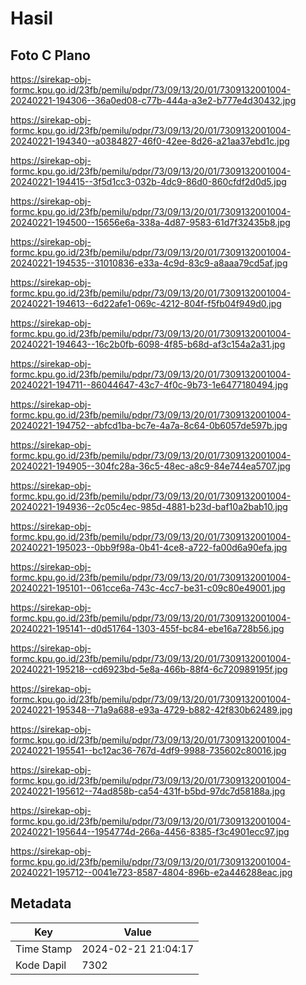 # Hasil

## Foto C Plano

https://sirekap-obj-formc.kpu.go.id/23fb/pemilu/pdpr/73/09/13/20/01/7309132001004-20240221-194306--36a0ed08-c77b-444a-a3e2-b777e4d30432.jpg

https://sirekap-obj-formc.kpu.go.id/23fb/pemilu/pdpr/73/09/13/20/01/7309132001004-20240221-194340--a0384827-46f0-42ee-8d26-a21aa37ebd1c.jpg

https://sirekap-obj-formc.kpu.go.id/23fb/pemilu/pdpr/73/09/13/20/01/7309132001004-20240221-194415--3f5d1cc3-032b-4dc9-86d0-860cfdf2d0d5.jpg

https://sirekap-obj-formc.kpu.go.id/23fb/pemilu/pdpr/73/09/13/20/01/7309132001004-20240221-194500--15656e6a-338a-4d87-9583-61d7f32435b8.jpg

https://sirekap-obj-formc.kpu.go.id/23fb/pemilu/pdpr/73/09/13/20/01/7309132001004-20240221-194535--31010836-e33a-4c9d-83c9-a8aaa79cd5af.jpg

https://sirekap-obj-formc.kpu.go.id/23fb/pemilu/pdpr/73/09/13/20/01/7309132001004-20240221-194613--6d22afe1-069c-4212-804f-f5fb04f949d0.jpg

https://sirekap-obj-formc.kpu.go.id/23fb/pemilu/pdpr/73/09/13/20/01/7309132001004-20240221-194643--16c2b0fb-6098-4f85-b68d-af3c154a2a31.jpg

https://sirekap-obj-formc.kpu.go.id/23fb/pemilu/pdpr/73/09/13/20/01/7309132001004-20240221-194711--86044647-43c7-4f0c-9b73-1e6477180494.jpg

https://sirekap-obj-formc.kpu.go.id/23fb/pemilu/pdpr/73/09/13/20/01/7309132001004-20240221-194752--abfcd1ba-bc7e-4a7a-8c64-0b6057de597b.jpg

https://sirekap-obj-formc.kpu.go.id/23fb/pemilu/pdpr/73/09/13/20/01/7309132001004-20240221-194905--304fc28a-36c5-48ec-a8c9-84e744ea5707.jpg

https://sirekap-obj-formc.kpu.go.id/23fb/pemilu/pdpr/73/09/13/20/01/7309132001004-20240221-194936--2c05c4ec-985d-4881-b23d-baf10a2bab10.jpg

https://sirekap-obj-formc.kpu.go.id/23fb/pemilu/pdpr/73/09/13/20/01/7309132001004-20240221-195023--0bb9f98a-0b41-4ce8-a722-fa00d6a90efa.jpg

https://sirekap-obj-formc.kpu.go.id/23fb/pemilu/pdpr/73/09/13/20/01/7309132001004-20240221-195101--061cce6a-743c-4cc7-be31-c09c80e49001.jpg

https://sirekap-obj-formc.kpu.go.id/23fb/pemilu/pdpr/73/09/13/20/01/7309132001004-20240221-195141--d0d51764-1303-455f-bc84-ebe16a728b56.jpg

https://sirekap-obj-formc.kpu.go.id/23fb/pemilu/pdpr/73/09/13/20/01/7309132001004-20240221-195218--cd6923bd-5e8a-466b-88f4-6c720989195f.jpg

https://sirekap-obj-formc.kpu.go.id/23fb/pemilu/pdpr/73/09/13/20/01/7309132001004-20240221-195348--71a9a688-e93a-4729-b882-42f830b62489.jpg

https://sirekap-obj-formc.kpu.go.id/23fb/pemilu/pdpr/73/09/13/20/01/7309132001004-20240221-195541--bc12ac36-767d-4df9-9988-735602c80016.jpg

https://sirekap-obj-formc.kpu.go.id/23fb/pemilu/pdpr/73/09/13/20/01/7309132001004-20240221-195612--74ad858b-ca54-431f-b5bd-97dc7d58188a.jpg

https://sirekap-obj-formc.kpu.go.id/23fb/pemilu/pdpr/73/09/13/20/01/7309132001004-20240221-195644--1954774d-266a-4456-8385-f3c4901ecc97.jpg

https://sirekap-obj-formc.kpu.go.id/23fb/pemilu/pdpr/73/09/13/20/01/7309132001004-20240221-195712--0041e723-8587-4804-896b-e2a446288eac.jpg


## Metadata

| Key        | Value               |
| ---------- | ------------------- |
| Time Stamp | 2024-02-21 21:04:17 |
| Kode Dapil | 7302                |



